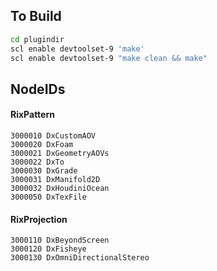 ## To Build
```bash
cd plugindir
scl enable devtoolset-9 'make'
scl enable devtoolset-9 "make clean && make"
```

## NodeIDs
#### RixPattern
```
3000010 DxCustomAOV
3000020 DxFoam
3000021 DxGeometryAOVs
3000022 DxTo
3000030 DxGrade
3000031 DxManifold2D
3000032 DxHoudiniOcean
3000050 DxTexFile
```
#### RixProjection
```
3000110 DxBeyondScreen
3000120 DxFisheye
3000130 DxOmniDirectionalStereo
```
